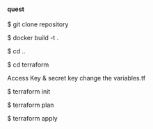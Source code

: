 #### quest


$ git clone repository 



$ docker build -t <imagename> .


$ cd ..


$ cd terraform

Access Key & secret key change the variables.tf

$ terraform init 


$ terraform plan 


$ terraform apply
